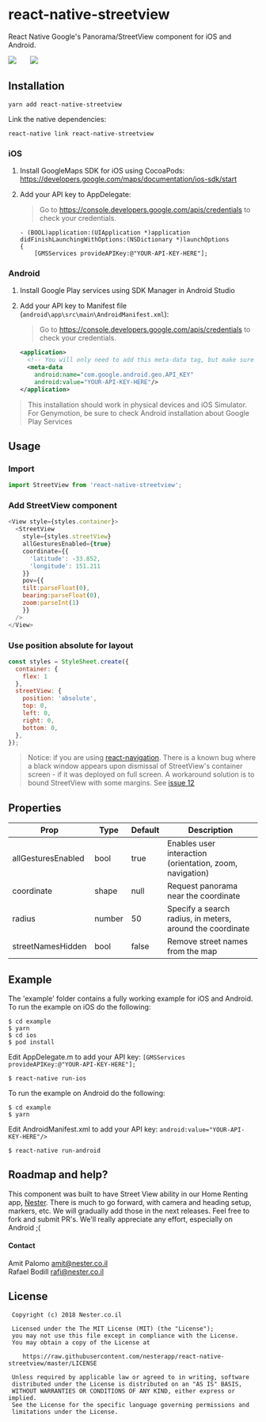 
# react-native-streetview

React Native Google's Panorama/StreetView component for iOS and Android.

![](http://i.imgur.com/PTFla6o.png)&emsp;&emsp;![](http://i.imgur.com/O3uzwrC.png)

## Installation

```
yarn add react-native-streetview
```

Link the native dependencies:

```
react-native link react-native-streetview
```

### iOS

1. Install GoogleMaps SDK for iOS using CocoaPods:
		https://developers.google.com/maps/documentation/ios-sdk/start

2. Add your API key to AppDelegate:
    > Go to https://console.developers.google.com/apis/credentials to check your credentials.

	```
	- (BOOL)application:(UIApplication *)application didFinishLaunchingWithOptions:(NSDictionary *)launchOptions
	{
		[GMSServices provideAPIKey:@"YOUR-API-KEY-HERE"];
	```

### Android
1. Install Google Play services using SDK Manager in Android Studio

2. Add your API key to Manifest file (`android\app\src\main\AndroidManifest.xml`):
    > Go to https://console.developers.google.com/apis/credentials to check your credentials.

   ```xml
   <application>
     <!-- You will only need to add this meta-data tag, but make sure it's a child of application -->
     <meta-data
       android:name="com.google.android.geo.API_KEY"
       android:value="YOUR-API-KEY-HERE"/>
   </application>
   ```

>This installation should work in physical devices and iOS Simulator. For Genymotion, be sure to check Android installation about Google Play Services

## Usage

### Import
```javascript
import StreetView from 'react-native-streetview';
```

### Add StreetView component
```javascript
<View style={styles.container}>
  <StreetView
    style={styles.streetView}
    allGesturesEnabled={true}
    coordinate={{
      'latitude': -33.852,
      'longitude': 151.211
    }}
    pov={{
	tilt:parseFloat(0),
	bearing:parseFloat(0),
	zoom:parseInt(1)
    }}
  />
</View>
```

### Use position absolute for layout
```javascript
const styles = StyleSheet.create({
  container: {
    flex: 1
  },
  streetView: {
    position: 'absolute',
    top: 0,
    left: 0,
    right: 0,
    bottom: 0,
  },
});
```
> Notice: if you are using [react-navigation](https://github.com/react-navigation/react-navigation). There is a known bug where a black window appears upon dismissal
of StreetView's container screen - if it was deployed on full screen.
A workaround solution is to bound StreetView with some margins.
See [issue 12](https://github.com/nesterapp/react-native-streetview/issues/12)

## Properties
Prop                  | Type     | Default              | Description
--------------------- | -------- | -------------------- | -----------
allGesturesEnabled    | bool     | true               | Enables user interaction (orientation, zoom, navigation)
coordinate            | shape | null                     |  Request panorama near the coordinate
radius                | number   | 50                     |  Specify a search radius, in meters, around the coordinate
streetNamesHidden     | bool     | false                  |  Remove street names from the map

## Example

The 'example' folder contains a fully working example for iOS and Android.  
To run the example on iOS do the following:  

```
$ cd example
$ yarn
$ cd ios
$ pod install
```

Edit AppDelegate.m to add your API key:
`[GMSServices provideAPIKey:@"YOUR-API-KEY-HERE"];`

```
$ react-native run-ios
```

To run the example on Android do the following:

```
$ cd example
$ yarn
```

Edit AndroidManifest.xml to add your API key:
`android:value="YOUR-API-KEY-HERE"/>`

```
$ react-native run-android
```

## Roadmap and help?
This component was built to have Street View ability in our Home Renting app, [Nester](http://nester.co.il).
There is much to go forward, with camera and heading setup, markers, etc. We will gradually add those in the next releases.
Feel free to fork and submit PR's. We'll really appreciate any effort, especially on Android ;(  

#### Contact
Amit Palomo <amit@nester.co.il>  
Rafael Bodill <rafi@nester.co.il>  

License
--------

     Copyright (c) 2018 Nester.co.il

     Licensed under the The MIT License (MIT) (the "License");
     you may not use this file except in compliance with the License.
     You may obtain a copy of the License at

        https://raw.githubusercontent.com/nesterapp/react-native-streetview/master/LICENSE

     Unless required by applicable law or agreed to in writing, software
     distributed under the License is distributed on an "AS IS" BASIS,
     WITHOUT WARRANTIES OR CONDITIONS OF ANY KIND, either express or implied.
     See the License for the specific language governing permissions and
     limitations under the License.
